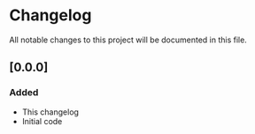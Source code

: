 # Changelog
All notable changes to this project will be documented in this file.

## [0.0.0]
### Added
- This changelog
- Initial code